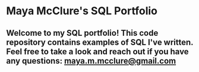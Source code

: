 # Maya McClure's SQL Portfolio

## Welcome to my SQL portfolio! This code repository contains examples of SQL I've written. Feel free to take a look and reach out if you have any questions: maya.m.mcclure@gmail.com

